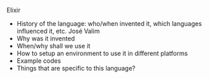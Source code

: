 Elixir

- History of the language: who/when invented it, which languages influenced it, etc.
José Valim
- Why was it invented
- When/why shall we use it
- How to setup an environment to use it in different platforms
- Example codes
- Things that are specific to this language?
